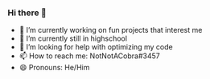 ### Hi there 👋

- 🔭 I’m currently working on fun projects that interest me
- 🌱 I’m currently still in highschool
- 🤔 I’m looking for help with optimizing my code
- 📫 How to reach me: NotNotACobra#3457
- 😄 Pronouns: He/Him
